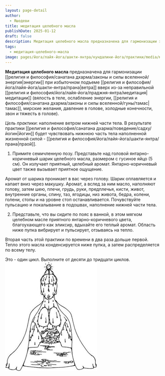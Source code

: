 ```yaml
---
layout: page-detail
author:
  - Яшодеви
title: медитация целебного масла
publishDate: 2025-01-12
draft: false
description: Медитация целебного масла предназначена для гармонизации энергии при избыточном подъеме ветра вверх из-за неправильной медитации (вялость в теле, ослабление энергии, тамас, мирские желания, давление в голове, холодные конечности, звон и тяжесть в голове).
tags:
  - медитация-целебного-масла
image: pages/йога/лайя-йога/шакти-янтра/кундалини-йога/практики/media/медитация-целебного-масла.png
---
```

**Медитация целебного масла** предназначена для гармонизации [[религия и философия/санатана дхарма/законы и силы вселенной/энергия|энергии]] при избыточном подъеме [[религия и философия/йога/лайя-йога/шакти-янтра/прана|ветра]] вверх из-за неправильной [[религия и философия/йога/лайя-йога/праджня-янтра/медитация|медитации]] (вялость в теле, ослабление энергии, [[религия и философия/санатана дхарма/законы и силы вселенной/гуны/тамас|тамас]], мирские желания, давление в голове, холодные конечности, звон и тяжесть в голове). 

*Цель практики*: наполнение ветром нижней части тела. В результате практики [[религия и философия/санатана дхарма/поведение/садху/йогин|йогин]] будет чувствовать нижнюю часть тела наполненной жизненной силой - [[религия и философия/йога/лайя-йога/шакти-янтра/прана|праой]].

1. Примите семичленную позу. Представьте над головой янтарно-коричневый шарик целебного масла, размером с гусиное яйцо (5 см). Он излучает приятный, целебный аромат. Янтарно-коричневый цвет также вызывает приятное ощущение. 

Аромат от шарика проникает в вас через голову. Шарик оплавляется и капает вниз через макушку. Аромат, а вслед за ним масло, наполняют голову, затем шею, плечи, грудь, руки, предплечья, кисти, живот, внутренние органы, спину, таз, ягодицы, низ живота, бедра, колени, голени, стопы и на уровне стоп останавливается. Почувствуйте пульсацию и покалывание в подошвах, наполнение нижней части тела. 

2. Представьте, что вы сидите по пояс в ванной, в этом мягком целебном масле приятного янтарно-коричневого цвета, благоухающего как эликсир, вдыхайте его теплый аромат. Область ниже пупка вибрирует и пульсирует, отзываясь на тепло. 

Вторая часть этой практики по времени в два раза дольше первой. Тепло этого масла конденсируется ниже пупка, а затем распределяется по всему телу. 

Это - один цикл. Выполните от десяти до тридцати циклов. ![медитация_целебного_масла](религия%20и%20философия/йога/лайя-йога/шакти-янтра/кундалини-йога/практики/media/медитация-целебного-масла.png)
